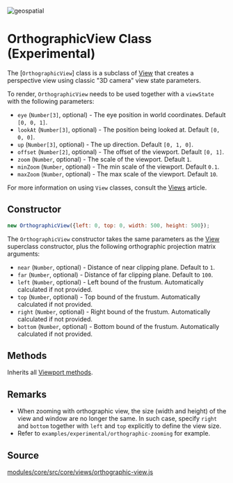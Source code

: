 <p class="badges">
  <img src="https://img.shields.io/badge/geopspatial-no-lightgrey.svg?style=flat-square" alt="geospatial" />
</p>

# OrthographicView Class (Experimental)

The [`OrthographicView`] class is a subclass of [View](/docs/api-reference/view.md) that creates a perspective view using classic "3D camera" view state parameters.

To render, `OrthographicView` needs to be used together with a `viewState` with the following parameters:

* `eye` (`Number[3]`, optional) - The eye position in world coordinates. Default `[0, 0, 1]`.
* `lookAt` (`Number[3]`, optional) - The position being looked at. Default `[0, 0, 0]`.
* `up` (`Number[3]`, optional) - The up direction. Default `[0, 1, 0]`.
* `offset` (`Number[2]`, optional) - The offset of the viewport. Default `[0, 1]`.
* `zoom` (`Number`, optional) - The scale of the viewport. Default `1`.
* `minZoom` (`Number`, optional) - The min scale of the viewport. Default `0.1`.
* `maxZoom` (`Number`, optional) - The max scale of the viewport. Default `10`.

For more information on using `View` classes, consult the [Views](/docs/developer-guide/views.md) article.


## Constructor

```js
new OrthographicView({left: 0, top: 0, width: 500, height: 500});
```

The `OrthographicView` constructor takes the same parameters as the [View](/docs/api-reference/view.md) superclass constructor, plus the following orthographic projection matrix arguments:

* `near` (`Number`, optional) - Distance of near clipping plane. Default to `1`.
* `far` (`Number`, optional) - Distance of far clipping plane. Default to `100`.
* `left` (`Number`, optional) - Left bound of the frustum. Automatically calculated if not provided.
* `top` (`Number`, optional) - Top bound of the frustum. Automatically calculated if not provided.
* `right` (`Number`, optional) - Right bound of the frustum. Automatically calculated if not provided.
* `bottom` (`Number`, optional) - Bottom bound of the frustum. Automatically calculated if not provided.


## Methods

Inherits all [Viewport methods](/docs/api-reference/view.md#methods).


## Remarks

* When zooming with orthographic view, the size (width and height) of the view and window are no longer the same. In such case, specify `right` and `bottom` together with `left` and `top` explicitly to define the view size.
* Refer to `examples/experimental/orthographic-zooming` for example.


## Source

[modules/core/src/core/views/orthographic-view.js](https://github.com/uber/deck.gl/blob/master/modules/core/src/views/orthographic-view.js)
